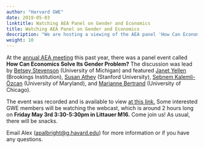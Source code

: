 ```yaml
---
author: "Harvard GWE"
date: 2019-05-03
linktitle: Watching AEA Panel on Gender and Economics
title: Watching AEA Panel on Gender and Economics
description: "We are hosting a viewing of the AEA panel 'How Can Economics Solve Its Gender Problem?' Come watch on Friday May 3rd from 3:30-5:30pm in the Littauer M16."
weight: 10
---
```


At the [annual AEA meeting](https://www.aeaweb.org/conference/about) this past year, there was a panel event called **How Can Economics Solve Its Gender Problem?** The discussion was lead by [Betsey Stevenson](http://fordschool.umich.edu/faculty/betsey-stevenson) (University of Michigan) and featured [Janet Yellen](https://www.brookings.edu/experts/janet-l-yellen/) (Brookings Institution), [Susan Athey](https://www.gsb.stanford.edu/faculty-research/faculty/susan-athey) (Stanford University), [Sebnem Kalemli-Özcan](http://econweb.umd.edu/~kalemli/) (University of Maryland), and [Marianne Bertrand](https://www.chicagobooth.edu/faculty/directory/b/marianne-bertrand) (University of Chicago). 

The event was recorded and is available to view [at this link.](https://www.aeaweb.org/webcasts/2019/how-can-economics-solve-gender-problem) Some interested GWE members will be watching the webcast, which is around 2 hours long on **Friday May 3rd 3:30-5:30pm in Littauer M16.** Come join us! As usual, there will be snacks.

Email Alex (apalbright@g.havard.edu) for more information or if you have any questions.